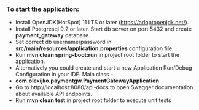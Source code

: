 ### To start the application:

* Install OpenJDK(HotSpot) 11 LTS or later (https://adoptopenjdk.net/).
* Install Postgresql 9.2 or later. Start db server on port 5432 and create **payment_gateway** database.
* Set correct db username/password in **src/main/resources/application.properties** configuration file.
* Run **mvn clean spring-boot:run** in project root folder to start the application.
* Alternatively you could create and start a new Application Run/Debug Configuration in your IDE. Main class - 
* **com.olexijko.paymentgw.PaymentGatewayApplication**
* Go to http://localhost:8080/api-docs to open Swagger documentation about available API endpoints.
* Run **mvn clean test** in project root folder to execute unit tests
